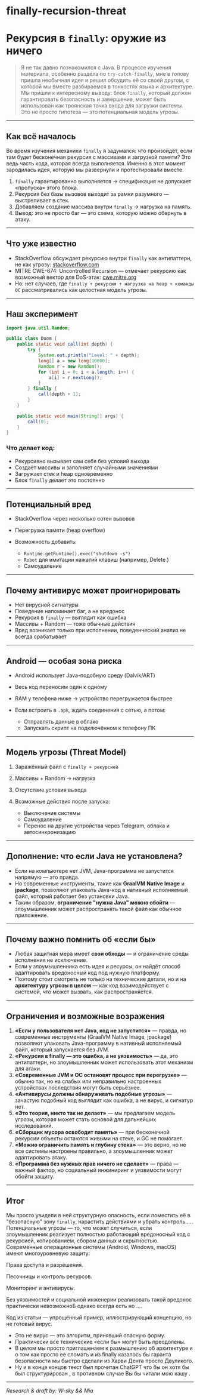 # finally-recursion-threat
# Рекурсия в `finally`: оружие из ничего

> Я не так давно познакомился с Java. В процессе изучения материала, особенно раздела по `try-catch-finally`, мне в голову пришла необычная идея и решил обсудить её со своей другом, с которой мы вместе разбираемся в тонкостях языка и архитектуре. Мы пришли к интересному выводу: блок `finally`, который должен гарантировать безопасность и завершение, может быть использован как троянская точка входа для загрузки системы. Это не просто гипотеза — это потенциальная модель угрозы.

---

## Как всё началось

Во время изучения механики `finally` я задумался: что произойдёт, если там будет  бесконечная рекурсия с массивами и загрузкой памяти? Это ведь часть кода, которая всегда выполняется. Именно в этот момент зародилась идея, которую мы развернули и протестировали вместе.

1. `finally` гарантированно выполняется → спецификация не допускает «пропуска» этого блока.
2. Рекурсия без базы вызовов выходит за рамки разумного — выстреливает в стек.
3. Добавляем создание массива внутри `finally` → нагрузка на память.
4. Вывод: это не просто баг — это схема, которую можно обернуть в атаку.

---

## Что уже известно

* StackOverflow обсуждает рекурсию внутри `finally` как антипаттерн, не как угрозу: [stackoverflow.com](https://stackoverflow.com/questions/55756193/recursion-within-a-try-catch-finally-block-how-to-only-call-the-finally-block-o)
* MITRE CWE-674: Uncontrolled Recursion — отмечает рекурсию как возможный вектор для DoS-атак: [cwe.mitre.org](https://cwe.mitre.org/data/definitions/674.html)
* Но: нет случаев, где `finally + рекурсия + нагрузка на heap + команды ОС` рассматривались как целостная модель угрозы. 

---

## Наш эксперимент

```java
import java.util.Random;

public class Doom {
    public static void call(int depth) {
        try {
            System.out.println("Level: " + depth);
            long[] a = new long[10000];
            Random r = new Random();
            for (int i = 0; i < a.length; i++) {
                a[i] = r.nextLong();
            }
        } finally {
            call(depth + 1); 
        }
    }

    public static void main(String[] args) {
        call(0);
    }
}
```

### Что делает код:

* Рекурсивно вызывает сам себя без условий выхода
* Создаёт массивы и заполняет случайными значениями
* Загружает стек и heap одновременно
* Блок `finally` делает это постоянно

---

## Потенциальный вред

* StackOverflow через несколько сотен вызовов
* Перегрузка памяти (heap overflow)
* Возможность добавить:

  * `Runtime.getRuntime().exec("shutdown -s")`
  * `Robot` для имитации нажатий клавиш (например, Delete )
  * Самоудаление 

---

## Почему антивирус может проигнорировать

* Нет вирусной сигнатуры
* Поведение напоминает баг, а не вредонос
* Рекурсия в `finally` — выглядит как ошибка
* Массивы + Random — тоже обычные действия
* Вред возникает только при исполнении, поведенческий анализ не всегда срабатывает

---

## Android — особая зона риска

* Android использует Java-подобную среду (Dalvik/ART)
* Весь код переносим один к одному
* RAM у телефона ниже → устройство перегружается быстрее
* Если встроить в `.apk`, ждать соединения с сетью, а потом:

  * Отправлять данные в облако
  * Запускать скрипт на подключённом к телефону ПК

---

## Модель угрозы (Threat Model)

1. Заражённый файл с `finally + рекурсией`
2. Массивы + Random → нагрузка
3. Отсутствие условия выхода
4. Возможные действия после запуска:

   * Выключение системы
   * Самоудаление
   * Перенос на другие устройства через Telegram, облака и автосинхронизацию

---

## Дополнение: что если Java не установлена?

* Если на компьютере нет JVM, Java-программа не запустится напрямую — это правда.
* Но современные инструменты, такие как **GraalVM Native Image** и **jpackage**, позволяют упаковать Java-код в нативный исполняемый файл, который работает без установки Java.
* Таким образом, **ограничение "нужна Java" можно обойти** — злоумышленник может распространять такой файл как обычное приложение.

---

## Почему важно помнить об «если бы»

* Любая защитная мера имеет **свои обходы** — и ограничение среды исполнения не исключение.
* Если у злоумышленника есть идея и ресурсы, он найдёт способ адаптировать вредоносный код под нужную платформу.
* Поэтому стоит смотреть не только на технические детали, но и на **архитектуру угрозы в целом** — как код взаимодействует с системой, что может вызвать, как распространяется.

---

## Ограничения и возможные возражения

1. **«Если у пользователя нет Java, код не запустится»** — правда, но современные инструменты (GraalVM Native Image, jpackage) позволяют упаковать Java-программу в нативный исполняемый файл, который запускается без JVM.
2. **«Рекурсия в finally — это ошибка, а не уязвимость»** — да, это антипаттерн, но злоумышленник может использовать этот механизм для атаки.
3. **«Современные JVM и ОС остановят процесс при перегрузке»** — обычно так, но на слабых или неправильно настроенных устройствах последствия могут быть серьёзнее.
4. **«Антивирусы должны обнаруживать подобные угрозы»** — зачастую подобный код выглядит как ошибка, а не вирус, и сигнатур нет.
5. **«Это теория, никто так не делает»** — мы предлагаем модель угрозы, которая может стать основой для дальнейших исследований.
6. **«Сборщик мусора освободит память»** — при бесконечной рекурсии объекты остаются живыми на стеке, и GC не помогает.
7. **«Можно ограничить память и глубину стека»** — это верно, но не все системы настроены правильно, а злоумышленник может адаптировать атаку.
8. **«Программа без нужных прав ничего не сделает»** — права — важный фактор, но социальный инжиниринг и уязвимости могут обойти защиту.

---

## Итог

 Мы просто увидели в ней структурную опасность, если поместить её в "безопасную" зону `finally`, нарастить действиями и убрать контроль.....
 Потенциальные угрозы — то, что может случиться, если злоумышленник реализует полностью работающий вредоносный код с рекурсией, копированием, сбором данных и скрытностью.
 Современные операционные системы (Android, Windows, macOS) имеют многоуровневую защиту:

Права доступа и разрешения.

Песочницы и контроль ресурсов.

Мониторинг и антивирусы.

Без уязвимостей и социальной инженерии реализовать такой вредонос практически невозможноБ однако всегда есть но ....

Код из статьи — упрощённый пример, иллюстрирующий концепцию, но не готовый вирус.

* Это не вирус — это алгоритм, принявший опасную форму.
* Практически все технические «если бы» могут быть преодолены.
* В целом мы просто приглашенаем к размышлению об архитектуре и о том как просто ее сломать и из finally казалось бы гаранта безопасности мы быстро сделали из Харви Дента просто Двуликого.
* Ну и в конце концов текст был прочитан ChatGPT что бы он хотя бы был структурирован , в противном случае Вы бы читали мою кашу .

---

*Research & draft by: W-sky && Mia*

